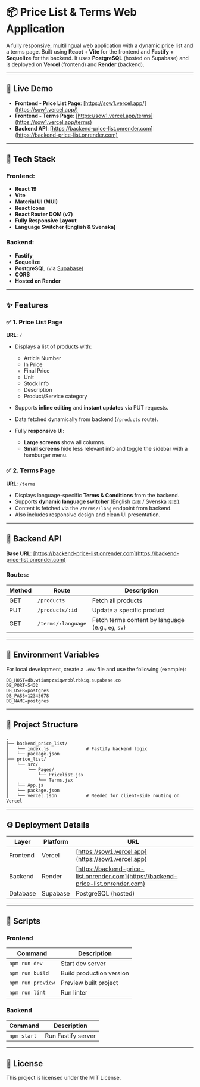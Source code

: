# 📦 Price List & Terms Web Application

A fully responsive, multilingual web application with a dynamic price list and a terms page. Built using **React + Vite** for the frontend and **Fastify + Sequelize** for the backend. It uses **PostgreSQL** (hosted on Supabase) and is deployed on **Vercel** (frontend) and **Render** (backend).

---

## 🔗 Live Demo

* **Frontend - Price List Page**: [https://sow1.vercel.app/](https://sow1.vercel.app/)
* **Frontend - Terms Page**: [https://sow1.vercel.app/terms](https://sow1.vercel.app/terms)
* **Backend API**: [https://backend-price-list.onrender.com](https://backend-price-list.onrender.com)

---

## 💠 Tech Stack

### Frontend:

* **React 19**
* **Vite**
* **Material UI (MUI)**
* **React Icons**
* **React Router DOM (v7)**
* **Fully Responsive Layout**
* **Language Switcher (English & Svenska)**

### Backend:

* **Fastify**
* **Sequelize**
* **PostgreSQL** (via [Supabase](https://supabase.com/))
* **CORS**
* **Hosted on Render**

---

## ✨ Features

### ✅ **1. Price List Page**

**URL**: `/`

* Displays a list of products with:

  * Article Number
  * In Price
  * Final Price
  * Unit
  * Stock Info
  * Description
  * Product/Service category
* Supports **inline editing** and **instant updates** via PUT requests.
* Data fetched dynamically from backend (`/products` route).
* Fully **responsive UI**:

  * **Large screens** show all columns.
  * **Small screens** hide less relevant info and toggle the sidebar with a hamburger menu.

### ✅ **2. Terms Page**

**URL**: `/terms`

* Displays language-specific **Terms & Conditions** from the backend.
* Supports **dynamic language switcher** (English 🇬🇧 / Svenska 🇸🇪).
* Content is fetched via the `/terms/:lang` endpoint from backend.
* Also includes responsive design and clean UI presentation.

---

## 📆 Backend API

**Base URL**: [https://backend-price-list.onrender.com](https://backend-price-list.onrender.com)

### Routes:

| Method | Route              | Description                                        |
| ------ | ------------------ | -------------------------------------------------- |
| GET    | `/products`        | Fetch all products                                 |
| PUT    | `/products/:id`    | Update a specific product                          |
| GET    | `/terms/:language` | Fetch terms content by language (e.g., `eg`, `sv`) |

---

## 📓 Environment Variables

For local development, create a `.env` file and use the following (example):

```env
DB_HOST=db.wtiampzsiqwrbblrbkiq.supabase.co
DB_PORT=5432
DB_USER=postgres
DB_PASS=12345678
DB_NAME=postgres
```

---

## 📁 Project Structure

```
.
├── backend_price_list/
│   └── index.js              # Fastify backend logic
│   └── package.json
├── price_list/
│   └── src/
│       └── Pages/
│           └── Pricelist.jsx
│           └── Terms.jsx
│   └── App.js
│   └── package.json
│   └── vercel.json           # Needed for client-side routing on Vercel
```

---

## ⚙️ Deployment Details

| Layer    | Platform | URL                                                                                |
| -------- | -------- | ---------------------------------------------------------------------------------- |
| Frontend | Vercel   | [https://sow1.vercel.app](https://sow1.vercel.app)                                 |
| Backend  | Render   | [https://backend-price-list.onrender.com](https://backend-price-list.onrender.com) |
| Database | Supabase | PostgreSQL (hosted)                                                                |

---

## 🧪 Scripts

### Frontend

| Command           | Description              |
| ----------------- | ------------------------ |
| `npm run dev`     | Start dev server         |
| `npm run build`   | Build production version |
| `npm run preview` | Preview built project    |
| `npm run lint`    | Run linter               |

### Backend

| Command     | Description        |
| ----------- | ------------------ |
| `npm start` | Run Fastify server |

---

## 📄 License

This project is licensed under the MIT License.
